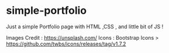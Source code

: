 # simple-portfolio
Just a simple Portfolio page with  HTML ,CSS , and little bit of JS !

Images Credit : https://unsplash.com/
Icons : Bootstrap Icons  >  https://github.com/twbs/icons/releases/tag/v1.7.2
